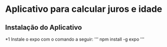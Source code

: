 # Aplicativo para calcular juros e idade

## Instalação do Aplicativo

*1 Instale o expo com o comando a seguir:
'''
npm install -g expo
'''
